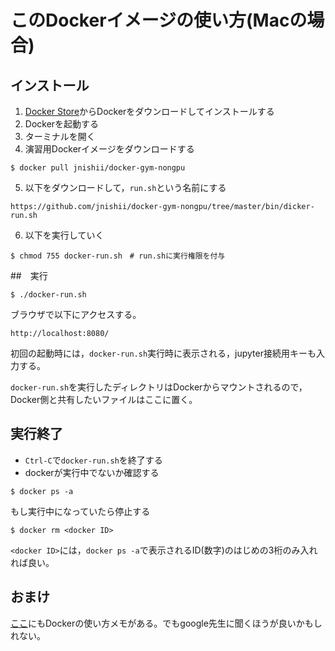 # このDockerイメージの使い方(Macの場合)

## インストール

1. [Docker Store](https://store.docker.com/editions/community/docker-ce-desktop-mac)からDockerをダウンロードしてインストールする
2. Dockerを起動する
3. ターミナルを開く
4. 演習用Dockerイメージをダウンロードする
```
$ docker pull jnishii/docker-gym-nongpu
```
5. 以下をダウンロードして，`run.sh`という名前にする
```
https://github.com/jnishii/docker-gym-nongpu/tree/master/bin/dicker-run.sh
```
6. 以下を実行していく
```
$ chmod 755 docker-run.sh　# run.shに実行権限を付与
```

##　実行

```
$ ./docker-run.sh
```
ブラウザで以下にアクセスする。
```
http://localhost:8080/
```
初回の起動時には，`docker-run.sh`実行時に表示される，jupyter接続用キーも入力する。

`docker-run.sh`を実行したディレクトリはDockerからマウントされるので，Docker側と共有したいファイルはここに置く。

## 実行終了

- `Ctrl-C`で`docker-run.sh`を終了する
- dockerが実行中でないか確認する
```
$ docker ps -a
```
もし実行中になっていたら停止する
```
$ docker rm <docker ID>
```
`<docker ID>`には，`docker ps -a`で表示されるID(数字)のはじめの3桁のみ入れれば良い。

## おまけ
[ここ](http://bcl.sci.yamaguchi-u.ac.jp/~jun/notebook/docker)にもDockerの使い方メモがある。でもgoogle先生に聞くほうが良いかもしれない。